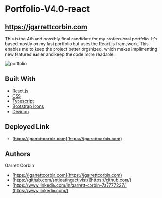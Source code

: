 # Portfolio-V4.0-react

## https://jgarrettcorbin.com

This is the 4th and possibly final candidate for my professional portfolio. It's based mostly on my last portfolio but uses the React.js framework. This enables me to keep the project better organized, which makes implimenting new features easier and keep the code more readable.




![portfolio](https://user-images.githubusercontent.com/1414728/162526987-19d9ea33-8341-4f31-8144-f79a9a309d5b.gif)



## Built With

* [React.js](https://reactjs.org)
* [CSS](https://developer.mozilla.org/en-US/docs/Web/CSS)
* [Typescript](https://www.typescriptlang.org)
* [Bootstrap Icons](https://icons.getbootstrap.com)
* [Devicon](https://devicon.dev)


## Deployed Link

* [https://jgarrettcorbin.com](https://jgarrettcorbin.com)


## Authors

Garrett Corbin

- [https://jgarrettcorbin.com](https://jgarrettcorbin.com)
- [https://github.com/antieatingactivist/](https://github.com/)
- [https://www.linkedin.com/in/garrett-corbin-7a7777227/](https://www.linkedin.com/)
